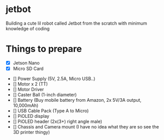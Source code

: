 # jetbot
Building a cute lil robot called Jetbot from the scratch with minimum knowledge of coding 

# Things to prepare
- [x] Jetson Nano
- [x] Micro SD Card
- [] Power Supply (5V, 2.5A, Micro USB..)
- [] Motor x 2 (TT)
- [] Motor Driver 
- [] Caster Ball (1-inch diameter) 
- [] Battery (Buy mobile battery from Amazon, 2x 5V/3A output, 10,000mAh)
- [] USB Cable Pack (Type A to Micro)
- [] PiOLED display
- [] PiOLED header (2x(3+) right angle male)
- [] Chassis and Camera mount (I have no idea what they are so see the 3D printer thingy) 
